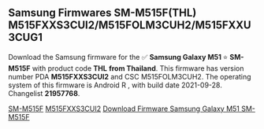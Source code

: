 <h2>Samsung Firmwares SM-M515F(THL) M515FXXS3CUI2/M515FOLM3CUH2/M515FXXU3CUG1</h2>
Download the Samsung firmware for the ✅ <strong>Samsung Galaxy M51 </strong> ⭐ <strong>SM-M515F</strong> with product code <strong>THL</strong> <strong> from Thailand</strong>. This firmware has version number PDA <strong>M515FXXS3CUI2</strong> and CSC M515FOLM3CUH2. The operating system of this firmware is Android R , with build date 2021-09-28. Changelist <strong>21957768</strong>.


[SM-M515F](https://samfirm.shop/samsung/model/SM-M515F)
[M515FXXS3CUI2](https://samfirm.shop/samsung/pda/M515FXXS3CUI2)
[Download Firmware Samsung Galaxy M51 SM-M515F](https://samfirm.shop/samsung/firmware/460982)
